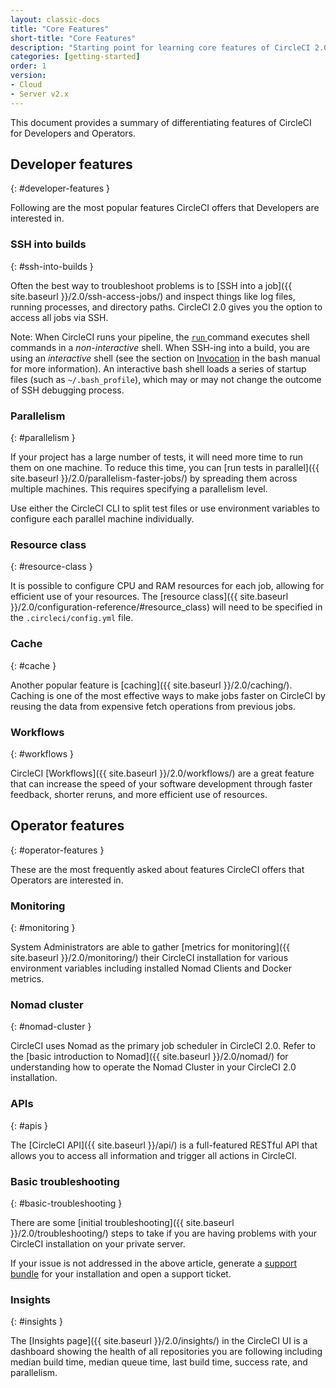 ```yaml
---
layout: classic-docs
title: "Core Features"
short-title: "Core Features"
description: "Starting point for learning core features of CircleCI 2.0"
categories: [getting-started]
order: 1
version:
- Cloud
- Server v2.x
---
```


This document provides a summary of differentiating features of CircleCI for Developers and Operators.

## Developer features
{: #developer-features }

Following are the most popular features CircleCI offers that Developers are interested in.

### SSH into builds
{: #ssh-into-builds }

Often the best way to troubleshoot problems is to [SSH into a job]({{ site.baseurl }}/2.0/ssh-access-jobs/) and inspect things like log files, running processes, and directory paths. CircleCI 2.0 gives you the option to access all jobs via SSH.

Note: When CircleCI runs your pipeline, the [`run` ](https://circleci.com/docs/2.0/configuration-reference/#run) command executes shell commands in a _non-interactive_ shell. When SSH-ing into a build, you are using an _interactive_ shell (see the section on [Invocation](https://linux.die.net/man/1/bash) in the bash manual for more information). An interactive bash shell loads a series of startup files (such as `~/.bash_profile`), which may or may not change the outcome of SSH debugging process.

### Parallelism
{: #parallelism }

If your project has a large number of tests, it will need more time to run them on one machine. To reduce this time, you can [run tests in parallel]({{ site.baseurl }}/2.0/parallelism-faster-jobs/) by spreading them across multiple machines. This requires specifying a parallelism level.

Use either the CircleCI CLI to split test files or use environment variables to configure each parallel machine individually.


### Resource class
{: #resource-class }

It is possible to configure CPU and RAM resources for each job, allowing for efficient use of your resources. The [resource class]({{ site.baseurl }}/2.0/configuration-reference/#resource_class) will need to be specified in the `.circleci/config.yml` file. 

### Cache
{: #cache }

Another popular feature is [caching]({{ site.baseurl }}/2.0/caching/). Caching is one of the most effective ways to make jobs faster on CircleCI by reusing the data from expensive fetch operations from previous jobs.

### Workflows
{: #workflows }

CircleCI [Workflows]({{ site.baseurl }}/2.0/workflows/) are a great feature that can increase the speed of your software development through faster feedback, shorter reruns, and more efficient use of resources.


## Operator features
{: #operator-features }

These are the most frequently asked about features CircleCI offers that Operators are interested in.

### Monitoring
{: #monitoring }

System Administrators are able to gather [metrics for monitoring]({{ site.baseurl }}/2.0/monitoring/) their CircleCI installation for various environment variables including installed Nomad Clients and Docker metrics.

### Nomad cluster
{: #nomad-cluster }

CircleCI uses Nomad as the primary job scheduler in CircleCI 2.0. Refer to the [basic introduction to Nomad]({{ site.baseurl }}/2.0/nomad/) for understanding how to operate the Nomad Cluster in your CircleCI 2.0 installation.

### APIs
{: #apis }

The [CircleCI API]({{ site.baseurl }}/api/) is a full-featured RESTful API that allows you to access all information and trigger all actions in CircleCI.

### Basic troubleshooting
{: #basic-troubleshooting }

There are some [initial troubleshooting]({{ site.baseurl }}/2.0/troubleshooting/) steps to take if you are having problems with your CircleCI installation on your private server.

If your issue is not addressed in the above article, generate a [support bundle](https://help.replicated.com/docs/native/packaging-an-application/support-bundle/) for your installation and open a support ticket.

### Insights
{: #insights }

The [Insights page]({{ site.baseurl }}/2.0/insights/) in the CircleCI UI is a dashboard showing the health of all repositories you are following including median build time, median queue time, last build time, success rate, and parallelism.
